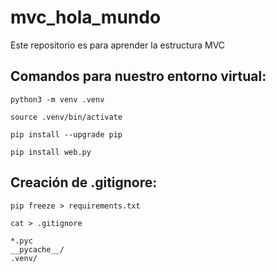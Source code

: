 # mvc_hola_mundo
Este repositorio es para aprender la estructura MVC

## Comandos para nuestro entorno virtual:

```shell
python3 -m venv .venv
```

```shell
source .venv/bin/activate
```

```shell
pip install --upgrade pip
```

```shell
pip install web.py
```

## Creación de .gitignore:

```shell
pip freeze > requirements.txt
```

```shell
cat > .gitignore
```

```shell
*.pyc
__pycache__/
.venv/
```
